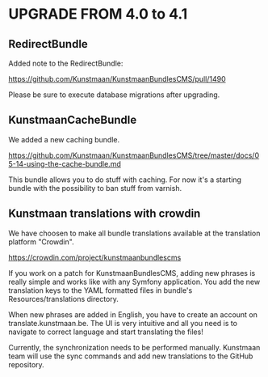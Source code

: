 # UPGRADE FROM 4.0 to 4.1

## RedirectBundle

Added note to the RedirectBundle:

https://github.com/Kunstmaan/KunstmaanBundlesCMS/pull/1490

Please be sure to execute database migrations after upgrading.

## KunstmaanCacheBundle

We added a new caching bundle.

https://github.com/Kunstmaan/KunstmaanBundlesCMS/tree/master/docs/05-14-using-the-cache-bundle.md

This bundle allows you to do stuff with caching. For now it's a starting bundle with the possibility to ban stuff from varnish.

## Kunstmaan translations with crowdin

We have choosen to make all bundle translations available at the translation platform "Crowdin". 

https://crowdin.com/project/kunstmaanbundlescms 

If you work on a patch for KunstmaanBundlesCMS, adding new phrases is really simple and works like with any Symfony application.
You add the new translation keys to the YAML formatted files in bundle's Resources/translations directory. 

When new phrases are added in English, you have to create an account on translate.kunstmaan.be. 
The UI is very intuitive and all you need is to navigate to correct language and start translating the files!

Currently, the synchronization needs to be performed manually.
Kunstmaan team will use the sync commands and add new translations to the GitHub repository.
